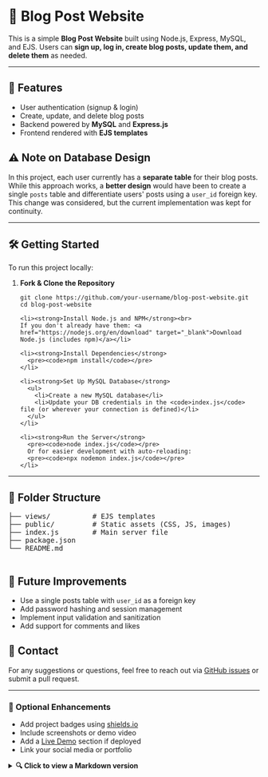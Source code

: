 <!DOCTYPE html>
<html lang="en">
<head>
  <meta charset="UTF-8">
  <title>Blog Post Website</title>
</head>
<body>

  <h1>📝 Blog Post Website</h1>

  <p>This is a simple <strong>Blog Post Website</strong> built using Node.js, Express, MySQL, and EJS. Users can 
  <strong>sign up, log in, create blog posts, update them, and delete them</strong> as needed.</p>

  <hr>

  <h2 id="features">🚀 Features</h2>
  <ul>
    <li>User authentication (signup & login)</li>
    <li>Create, update, and delete blog posts</li>
    <li>Backend powered by <strong>MySQL</strong> and <strong>Express.js</strong></li>
    <li>Frontend rendered with <strong>EJS templates</strong></li>
  </ul>

  <h2 id="database-design">⚠️ Note on Database Design</h2>
  <p>In this project, each user currently has a <strong>separate table</strong> for their blog posts. 
  While this approach works, a <strong>better design</strong> would have been to create a single <code>posts</code> table and differentiate users' posts using a <code>user_id</code> foreign key.
  This change was considered, but the current implementation was kept for continuity.</p>

  <hr>

  <h2 id="getting-started">🛠️ Getting Started</h2>
  <p>To run this project locally:</p>

  <ol>
    <li><strong>Fork & Clone the Repository</strong>
      <pre><code>git clone https://github.com/your-username/blog-post-website.git
cd blog-post-website</code></pre>
    </li>

    <li><strong>Install Node.js and NPM</strong><br>
    If you don't already have them: <a href="https://nodejs.org/en/download" target="_blank">Download Node.js (includes npm)</a></li>

    <li><strong>Install Dependencies</strong>
      <pre><code>npm install</code></pre>
    </li>

    <li><strong>Set Up MySQL Database</strong>
      <ul>
        <li>Create a new MySQL database</li>
        <li>Update your DB credentials in the <code>index.js</code> file (or wherever your connection is defined)</li>
      </ul>
    </li>

    <li><strong>Run the Server</strong>
      <pre><code>node index.js</code></pre>
      Or for easier development with auto-reloading:
      <pre><code>npx nodemon index.js</code></pre>
    </li>
  </ol>

  <hr>

  <h2 id="structure">📂 Folder Structure</h2>
  <pre>
├── views/          # EJS templates
├── public/         # Static assets (CSS, JS, images)
├── index.js        # Main server file
├── package.json
└── README.md
  </pre>

  <h2 id="future">📌 Future Improvements</h2>
  <ul>
    <li>Use a single posts table with <code>user_id</code> as a foreign key</li>
    <li>Add password hashing and session management</li>
    <li>Implement input validation and sanitization</li>
    <li>Add support for comments and likes</li>
  </ul>

  <h2 id="contact">📧 Contact</h2>
  <p>For any suggestions or questions, feel free to reach out via 
  <a href="https://github.com/your-username/blog-post-website/issues" target="_blank">GitHub issues</a> or submit a pull request.</p>

  <hr>

  <h3>🔗 Optional Enhancements</h3>
  <ul>
    <li>Add project badges using <a href="https://shields.io" target="_blank">shields.io</a></li>
    <li>Include screenshots or demo video</li>
    <li>Add a <a href="#live-demo">Live Demo</a> section if deployed</li>
    <li>Link your social media or portfolio</li>
  </ul>

  <details>
    <summary><strong>🔍 Click to view a Markdown version</strong></summary>
    <pre>
# 📝 Blog Post Website

This is a simple **Blog Post Website** built using Node.js, Express, MySQL, and EJS...
<!-- truncated for brevity -->
    </pre>
  </details>

</body>
</html>
